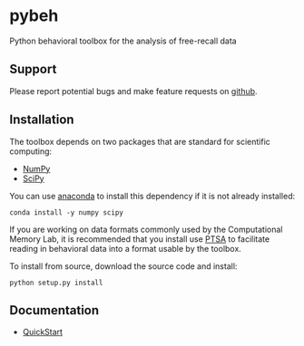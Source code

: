 # pybeh
Python behavioral toolbox for the analysis of free-recall data


Support
------------
Please report potential bugs and make feature requests on [github](https://github.com/pennmem/pybeh/issues).

Installation
------------

The toolbox depends on two packages that are standard for scientific computing:
- [NumPy](https://github.com/numpy/numpy)
- [SciPy](https://www.scipy.org/)

You can use [anaconda](https://docs.anaconda.com/anaconda/install/) to install this dependency if it is not already installed:

  ```
  conda install -y numpy scipy
  ``` 

If you are working on data formats commonly used by the Computational Memory Lab, it is recommended that you install use [PTSA](https://github.com/pennmem/ptsa_new) to facilitate reading in behavioral data into a format usable by the toolbox.

To install from source, download the source code and install:

  ```
  python setup.py install
  ```

Documentation
------------

-   [QuickStart]

  [QuickStart]: https://github.com/pennmem/pybeh/blob/master/notebooks/pybeh%20Quick%20Start.ipynb
